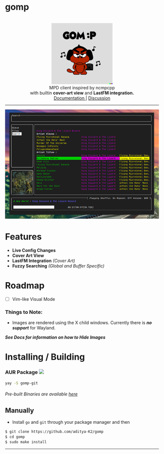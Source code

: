 # gomp

<div class="info" align="center">
    <br><img src="docs/assets/logo.png" alt="mascot" width="200" class="mascot"/><br>
    MPD client inspired by ncmpcpp <br>
    with builtin <b>cover-art view</b> and <b>LastFM integration.</b> <br>
    <a href="https://aditya-K2.github.io/gomp/"> Documentation </a> |
    <a href="https://github.com/aditya-K2/gomp/discussions">Discussion</a>
</div>

----

![Cover](./docs/assets/readme.png)

# Features

- **Live Config Changes**
- **Cover Art View**
- **LastFM Integration** *(Cover Art)*
- **Fuzzy Searching** *(Global and Buffer Specific)*

# Roadmap

- [ ] Vim-like Visual Mode

### Things to Note:

- Images are rendered using the X child windows. Currently there is ***no support*** for Wayland.

***See Docs for information on how to Hide Images***

# Installing / Building

### AUR Package [<img src="https://img.shields.io/aur/version/gomp-git">](https://aur.archlinux.org/packages/gomp-git/)

```bash
yay -S gomp-git
```

###### Pre-built Binaries are available [here](https://github.com/aditya-K2/gomp/releases/tag/pre-release)

## Manually

- Install `go` and `git` through your package manager and then

```bash
$ git clone https://github.com/aditya-K2/gomp
$ cd gomp
$ sudo make install
```
---
